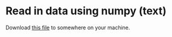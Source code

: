 ---
---

# Read in data using numpy (text)

Download [this file](http://www.filedropper.com/radardata) to somewhere on your machine.